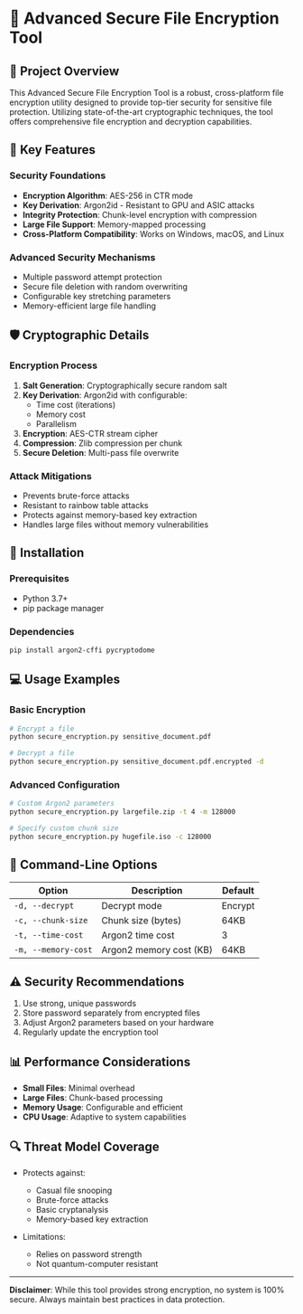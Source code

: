 # 🔐 Advanced Secure File Encryption Tool

## 📝 Project Overview

This Advanced Secure File Encryption Tool is a robust, cross-platform file encryption utility designed to provide top-tier security for sensitive file protection. Utilizing state-of-the-art cryptographic techniques, the tool offers comprehensive file encryption and decryption capabilities.

## 🌟 Key Features

### Security Foundations
- **Encryption Algorithm**: AES-256 in CTR mode
- **Key Derivation**: Argon2id - Resistant to GPU and ASIC attacks
- **Integrity Protection**: Chunk-level encryption with compression
- **Large File Support**: Memory-mapped processing
- **Cross-Platform Compatibility**: Works on Windows, macOS, and Linux

### Advanced Security Mechanisms
- Multiple password attempt protection
- Secure file deletion with random overwriting
- Configurable key stretching parameters
- Memory-efficient large file handling

## 🛡️ Cryptographic Details

### Encryption Process
1. **Salt Generation**: Cryptographically secure random salt
2. **Key Derivation**: Argon2id with configurable:
   - Time cost (iterations)
   - Memory cost
   - Parallelism
3. **Encryption**: AES-CTR stream cipher
4. **Compression**: Zlib compression per chunk
5. **Secure Deletion**: Multi-pass file overwrite

### Attack Mitigations
- Prevents brute-force attacks
- Resistant to rainbow table attacks
- Protects against memory-based key extraction
- Handles large files without memory vulnerabilities

## 🚀 Installation

### Prerequisites
- Python 3.7+
- pip package manager

### Dependencies
```bash
pip install argon2-cffi pycryptodome
```

## 💻 Usage Examples

### Basic Encryption
```bash
# Encrypt a file
python secure_encryption.py sensitive_document.pdf

# Decrypt a file
python secure_encryption.py sensitive_document.pdf.encrypted -d
```

### Advanced Configuration
```bash
# Custom Argon2 parameters
python secure_encryption.py largefile.zip -t 4 -m 128000

# Specify custom chunk size
python secure_encryption.py hugefile.iso -c 128000
```

## 🔧 Command-Line Options

| Option | Description | Default |
|--------|-------------|---------|
| `-d, --decrypt` | Decrypt mode | Encrypt |
| `-c, --chunk-size` | Chunk size (bytes) | 64KB |
| `-t, --time-cost` | Argon2 time cost | 3 |
| `-m, --memory-cost` | Argon2 memory cost (KB) | 64KB |

## ⚠️ Security Recommendations

1. Use strong, unique passwords
2. Store password separately from encrypted files
3. Adjust Argon2 parameters based on your hardware
4. Regularly update the encryption tool

## 📊 Performance Considerations

- **Small Files**: Minimal overhead
- **Large Files**: Chunk-based processing
- **Memory Usage**: Configurable and efficient
- **CPU Usage**: Adaptive to system capabilities

## 🔍 Threat Model Coverage

- Protects against:
  - Casual file snooping
  - Brute-force attacks
  - Basic cryptanalysis
  - Memory-based key extraction

- Limitations:
  - Relies on password strength
  - Not quantum-computer resistant


---

**Disclaimer**: While this tool provides strong encryption, no system is 100% secure. Always maintain best practices in data protection.
